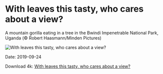# With leaves this tasty, who cares about a view?

A mountain gorilla eating in a tree in the Bwindi Impenetrable National Park, Uganda (© Robert Haasmann/Minden Pictures)

![With leaves this tasty, who cares about a view?](https://bing.com/th?id=OHR.UgandaGorilla_EN-US2620785147_UHD.jpg&rf=LaDigue_UHD.jpg&pid=hp&w=1024&h=576)

Date: 2019-09-24

Download 4k: [With leaves this tasty, who cares about a view?](https://bing.com/th?id=OHR.UgandaGorilla_EN-US2620785147_UHD.jpg&rf=LaDigue_UHD.jpg&pid=hp&w=3840&h=2160)

